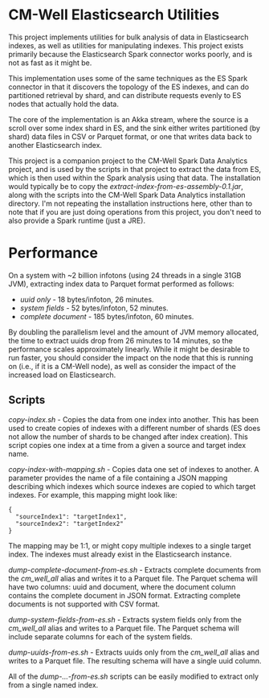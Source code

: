 # CM-Well Elasticsearch Utilities

This project implements utilities for bulk analysis of data in Elasticsearch indexes, as well as utilities
for manipulating indexes. This project exists primarily because the Elasticsearch Spark connector works poorly,
and is not as fast as it might be. 

This implementation uses some of the same techniques as the ES Spark connector
in that it discovers the topology of the ES indexes, and can do partitioned retrieval by shard, and can distribute
requests evenly to ES nodes that actually hold the data. 

The core of the implementation is an Akka stream, where the source is a scroll over some index shard in ES, and the
sink either writes partitioned (by shard) data files in CSV or Parquet format, or one that writes data back to another
Elasticsearch index.

This project is a companion project to the CM-Well Spark Data Analytics project, and is used by the scripts in that
project to extract the data from ES, which is then used within the Spark analysis using that data. The installation
would typically be to copy the *extract-index-from-es-assembly-0.1.jar*, along with the scripts into the CM-Well
Spark Data Analytics installation directory. I'm not repeating the installation instructions here, other than to note
that if you are just doing operations from this project, you don't need to also provide a Spark runtime (just a JRE).

# Performance

On a system with ~2 billion infotons (using 24 threads in a single 31GB JVM), 
extracting index data to Parquet format performed as follows:

* *uuid only* - 18 bytes/infoton, 26 minutes.
* *system fields* - 52 bytes/infoton, 52 minutes.
* *complete document* - 185 bytes/infoton, 60 minutes.

By doubling the parallelism level and the amount of JVM memory allocated, the time to extract uuids drop from 
26 minutes to 14 minutes, so the performance scales approximately linearly. While it might be desirable to run faster,
you should consider the impact on the node that this is running on (i.e., if it is a CM-Well node), as well as consider
the impact of the increased load on Elasticsearch.

## Scripts

*copy-index.sh* - Copies the data from one index into another. This has been used to create copies of indexes with
a different number of shards (ES does not allow the number of shards to be changed after index creation).
This script copies one index at a time from a given a source and target index name.

*copy-index-with-mapping.sh* - Copies data one set of indexes to another. A parameter provides the name of a file
containing a JSON mapping describing which indexes which source indexes are copied to which target indexes. For example,
this mapping might look like:

```
{ 
  "sourceIndex1": "targetIndex1", 
  "sourceIndex2": "targetIndex2"
}
```

The mapping may be 1:1, or might copy multiple indexes to a single target index. 
The indexes must already exist in the Elasticsearch instance.

*dump-complete-document-from-es.sh* - Extracts complete documents from the *cm_well_all* alias and writes it to
a Parquet file. The Parquet schema will have two columns: uuid and document, where the document column contains the
complete document in JSON format. Extracting complete documents is not supported with CSV format.

*dump-system-fields-from-es.sh* - Extracts system fields only from the *cm_well_all* alias and writes to a Parquet file.
The Parquet schema will include separate columns for each of the system fields.

*dump-uuids-from-es.sh* - Extracts uuids only from the *cm_well_all* alias and writes to a Parquet file.
The resulting schema will have a single uuid column.

All of the *dump-...-from-es.sh* scripts can be easily modified to extract only from a single named index.